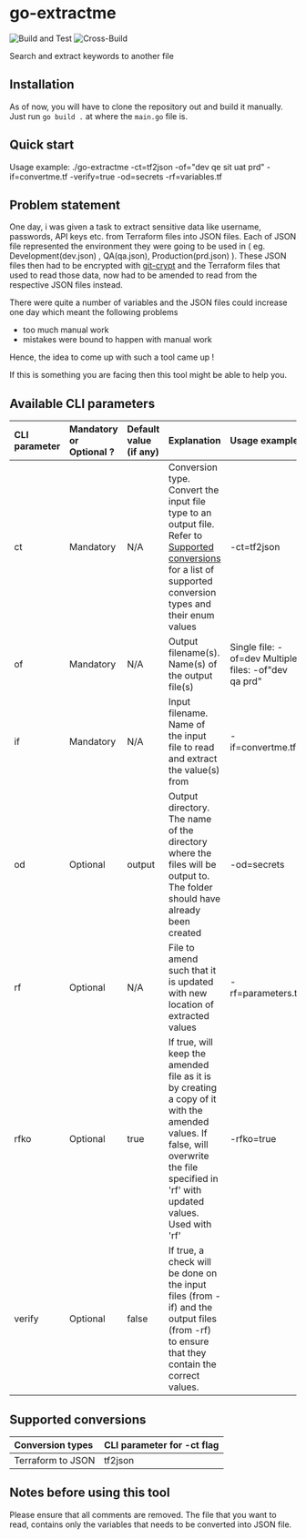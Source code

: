 # go-extractme
![Build and Test](https://github.com/winhung/go-extractme/workflows/Build%20and%20Test/badge.svg?branch=main) ![Cross-Build](https://github.com/winhung/go-extractme/workflows/Cross-Build/badge.svg?branch=main)

Search and extract keywords to another file

## Installation
As of now, you will have to clone the repository out and build it manually.
Just run `go build .` at where the `main.go` file is.

## Quick start
Usage example: ./go-extractme -ct=tf2json -of="dev qe sit uat prd" -if=convertme.tf -verify=true -od=secrets -rf=variables.tf

## Problem statement
One day, i was given a task to extract sensitive data like username, passwords, API keys etc. from Terraform files into JSON files. Each of JSON file represented the environment they were going to be used in ( eg. Development(dev.json) , QA(qa.json), Production(prd.json) ). These JSON files then had to be encrypted with [git-crypt](https://github.com/AGWA/git-crypt) and the Terraform files that used to read those data, now had to be amended to read from the respective JSON files instead.

There were quite a number of variables and the JSON files could increase one day which meant the following problems
* too much manual work
* mistakes were bound to happen with manual work

Hence, the idea to come up with such a tool came up !

If this is something you are facing then this tool might be able to help you.

## Available CLI parameters
| CLI parameter | Mandatory or Optional ?| Default value (if any) | Explanation  | Usage example |
| :------------ | :--------------------- | :--------------------- | :------------| :------------ |
| ct | Mandatory | N/A | Conversion type. Convert the input file type to an output file. Refer to [Supported conversions](#anchor-supportconv) for a list of supported conversion types and their enum values | -ct=tf2json |
| of | Mandatory | N/A | Output filename(s). Name(s) of the output file(s) | Single file: -of=dev Multiple files: -of"dev qa prd" |
| if | Mandatory | N/A | Input filename. Name of the input file to read and extract the value(s) from | -if=convertme.tf |
| od | Optional | output | Output directory. The name of the directory where the files will be output to. The folder should have already been created | -od=secrets |
| rf | Optional | N/A | File to amend such that it is updated with new location of extracted values | -rf=parameters.tf |
| rfko | Optional | true |  If true, will keep the amended file as it is by creating a copy of it with the amended values. If false, will overwrite the file specified in 'rf' with updated values. Used with 'rf' | -rfko=true |
| verify | Optional | false | If true, a check will be done on the input files (from -if) and the output files (from -rf) to ensure that they contain the correct values.


## Supported conversions <sup id="anchor-supportconv" />
| Conversion types | CLI parameter for -ct flag |
| :--------------- | :-------------------------- |
| Terraform to JSON | tf2json |



## Notes before using this tool
Please ensure that all comments are removed.
The file that you want to read, contains only the variables that needs to be converted into JSON file.
